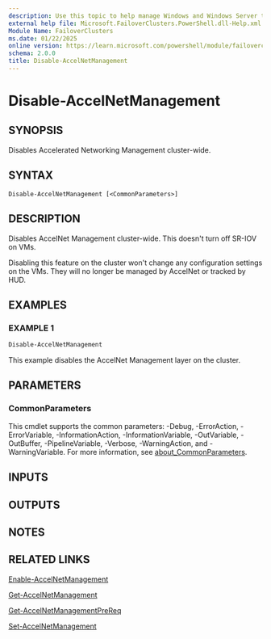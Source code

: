 ```yaml
---
description: Use this topic to help manage Windows and Windows Server technologies with Windows PowerShell.
external help file: Microsoft.FailoverClusters.PowerShell.dll-Help.xml
Module Name: FailoverClusters
ms.date: 01/22/2025
online version: https://learn.microsoft.com/powershell/module/failoverclusters/disable-accelnetmanagement?view=windowsserver2025-ps&wt.mc_id=ps-gethelp
schema: 2.0.0
title: Disable-AccelNetManagement
---
```


# Disable-AccelNetManagement

## SYNOPSIS
Disables Accelerated Networking Management cluster-wide.

## SYNTAX

```
Disable-AccelNetManagement [<CommonParameters>]
```

## DESCRIPTION

Disables AccelNet Management cluster-wide. This doesn't turn off SR-IOV on VMs.

Disabling this feature on the cluster won't change any configuration settings on the VMs. They will
no longer be managed by AccelNet or tracked by HUD.

## EXAMPLES

### EXAMPLE 1

```powershell
Disable-AccelNetManagement
```

This example disables the AccelNet Management layer on the cluster.

## PARAMETERS

### CommonParameters

This cmdlet supports the common parameters: -Debug, -ErrorAction, -ErrorVariable,
-InformationAction, -InformationVariable, -OutVariable, -OutBuffer, -PipelineVariable, -Verbose,
-WarningAction, and -WarningVariable. For more information, see
[about_CommonParameters](/powershell/module/microsoft.powershell.core/about/about_commonparameters).

## INPUTS

## OUTPUTS

## NOTES

## RELATED LINKS

[Enable-AccelNetManagement](enable-accelnetmanagement.md)

[Get-AccelNetManagement](get-accelnetmanagement.md)

[Get-AccelNetManagementPreReq](get-accelnetmanagementprereq.md)

[Set-AccelNetManagement](set-accelnetmanagement.md)
